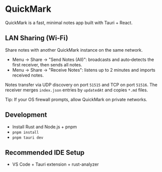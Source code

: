 # QuickMark

QuickMark is a fast, minimal notes app built with Tauri + React.

## LAN Sharing (Wi‑Fi)

Share notes with another QuickMark instance on the same network.

- Menu → Share → "Send Notes (All)": broadcasts and auto‑detects the first receiver, then sends all notes.
- Menu → Share → "Receive Notes": listens up to 2 minutes and imports received notes.

Notes transfer via UDP discovery on port `51515` and TCP on port `51516`. The receiver merges `index.json` entries by `updatedAt` and copies `*.md` files.

Tip: If your OS firewall prompts, allow QuickMark on private networks.

## Development

- Install Rust and Node.js + pnpm
- `pnpm install`
- `pnpm tauri dev`

## Recommended IDE Setup

- VS Code + Tauri extension + rust-analyzer
